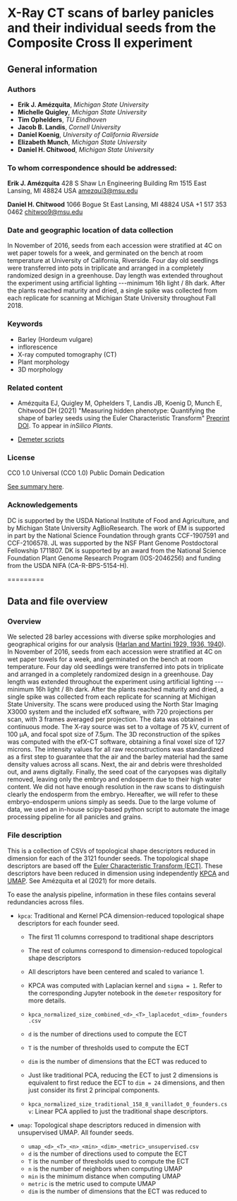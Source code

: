 # X-Ray CT scans of barley panicles and their individual seeds from the Composite Cross II experiment

## General information

### Authors

- **Erik J. Amézquita**, _Michigan State University_
- **Michelle Quigley**, _Michigan State University_
- **Tim Ophelders**, _TU Eindhoven_
- **Jacob B. Landis**, _Cornell University_
- **Daniel Koenig**, _University of California Riverside_
- **Elizabeth Munch**, _Michigan State University_
- **Daniel H. Chitwood**, _Michigan State University_

### To whom correspondence should be addressed:

**Erik J. Amézquita**
428 S Shaw Ln
Engineering Building Rm 1515
East Lansing, MI 48824
USA
amezqui3@msu.edu

**Daniel H. Chitwood**
1066 Bogue St
East Lansing, MI 48824
USA
+1 517 353 0462
chitwoo9@msu.edu

### Date and geographic location of data collection

In November of 2016, seeds from each accession were stratified at 4C on wet paper towels for a week, and germinated on the bench at room temperature at University of California, Riverside. Four day old seedlings were transferred into pots in triplicate and arranged in a completely randomized design in a greenhouse. Day length was extended throughout the experiment using artificial lighting ---minimum 16h light / 8h dark. After the plants reached maturity and dried, a single spike was collected from each replicate for scanning at Michigan State University throughout Fall 2018.

### Keywords

- Barley (Hordeum vulgare)
- inflorescence
- X-ray computed tomography (CT)
- Plant morphology
- 3D morphology

### Related content

- Amézquita EJ, Quigley M, Ophelders T, Landis JB, Koenig D, Munch E, Chitwood DH (2021) "Measuring hidden phenotype: Quantifying the shape of barley seeds using the Euler Characteristic Transform" [Preprint DOI](https://doi.org/10.1101/2021.03.27.437348). To appear in _inSilico Plants_.

- [Demeter scripts](https://github.com/amezqui3/demeter)

### License

CC0 1.0 Universal (CC0 1.0)
Public Domain Dedication 

[See summary here](https://creativecommons.org/publicdomain/zero/1.0/).

### Acknowledgements

DC is supported by the USDA National Institute of Food and Agriculture, and by Michigan State University AgBioResearch. The work of EM is supported in part by the National Science Foundation through grants CCF-1907591 and CCF-2106578. JL was supported by the NSF Plant Genome Postdoctoral Fellowship 1711807. DK is supported by an award from the National Science Foundation Plant Genome Research Program (IOS-2046256) and funding from the USDA NIFA (CA-R-BPS-5154-H).

=========

## Data and file overview

### Overview

We selected 28 barley accessions with diverse spike morphologies and geographical origins for our analysis ([Harlan and Martini 1929, 1936, 1940](https://doi.org/10.2134/agronj1929.00021962002100040014x)). In November of 2016, seeds from each accession were stratified at 4C on wet paper towels for a week, and germinated on the bench at room temperature. Four day old seedlings were transferred into pots in triplicate and arranged in a completely randomized design in a greenhouse. Day length was extended throughout the experiment using artificial lighting ---minimum 16h light / 8h dark. After the plants reached maturity and dried, a single spike was collected from each replicate for scanning at Michigan State University.
The scans were produced using the North Star Imaging X3000 system and the included efX software, with 720 projections per scan, with 3 frames averaged per projection. The data was obtained in continuous mode. The X‐ray source was set to a voltage of 75 kV, current of 100 &mu;A, and focal spot size of 7.5&mu;m. The 3D reconstruction of the spikes was computed with the efX-CT software, obtaining a final voxel size of 127 microns. The intensity values for all raw reconstructions was standardized as a first step to guarantee that the air and the barley material had the same density values across all scans. Next, the air and debris were thresholded out, and awns digitally.
Finally, the seed coat of the caryopses was digitally removed, leaving only the embryo and endosperm due to their high water content. We did not have enough resolution in the raw scans to distinguish clearly the endosperm from the embryo. Hereafter, we will refer to these embryo-endosperm unions simply as seeds. Due to the large volume of data, we used an in-house scipy-based python script to automate the image processing pipeline for all panicles and grains.

### File description

This is a collection of CSVs of topological shape descriptors reduced in dimension for each of the 3121 founder seeds. The topological shape descriptors are based off the [Euler Characteristic Transform (ECT)](http://dx.doi.org/10.1093/imaiai/iau011). These descriptors have been reduced in dimension using independently [KPCA](http://dx.doi.org/10.1162/089976698300017467) and [UMAP](http://arxiv.org/abs/1802.03426). See Amézquita et al (2021) for more details. 

To ease the analysis pipeline, information in these files contains several redundancies across files.

- `kpca`: Traditional and Kernel PCA dimension-reduced topological shape descriptors for each founder seed.
    - The first 11 columns correspond to traditional shape descriptors
    - The rest of columns correspond to dimension-reduced topological shape descriptors
    - All descriptors have been centered and scaled to variance 1.
    - KPCA was computed with Laplacian kernel and `sigma = 1`. Refer to the corresponding Jupyter notebook in the `demeter` respository for more details.
    - `kpca_normalized_size_combined_<d>_<T>_laplacedot_<dim>_founders.csv`
    - `d` is the number of directions used to compute the ECT
    - `T` is the number of thresholds used to compute the ECT
    - `dim` is the number of dimensions that the ECT was reduced to
    - Just like traditional PCA, reducing the ECT to just 2 dimensions is equivalent to first reduce the ECT to `dim = 24` dimensions, and then just consider its first 2 principal components.
    
    - `kpca_normalized_size_traditional_158_8_vanilladot_0_founders.csv`: Linear PCA applied to just the traditional shape descriptors.
    
- `umap`: Topological shape descriptors reduced in dimension with unsupervised UMAP. All founder seeds.
    - `umap_<d>_<T>_<n>_<min>_<dim>_<metric>_unsupervised.csv`
    - `d` is the number of directions used to compute the ECT
    - `T` is the number of thresholds used to compute the ECT
    - `n` is the number of neighbors when computing UMAP
    - `min` is the minimum distance when computing UMAP
    - `metric` is the metric used to compute UMAP
    - `dim` is the number of dimensions that the ECT was reduced to
    
    
